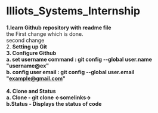 # Illiots_Systems_Internship
<B> 1.learn Github repository with readme file</B><br>
the First change which is done.
<br>
second change
<br> 
2. <b>Setting up Git<b><br>
3.<B> Configure Github</b> <br>
   a. set username command : git config --global user.name "username@ex"<br>
   b. config user email : git config --global user.email "example@gmail.com"<br>
<br>
<B> 4. Clone and Status</B>
  <br> a. Clone - git clone <-somelinks-> <br>
  b.Status - Displays the status of code  <br>


